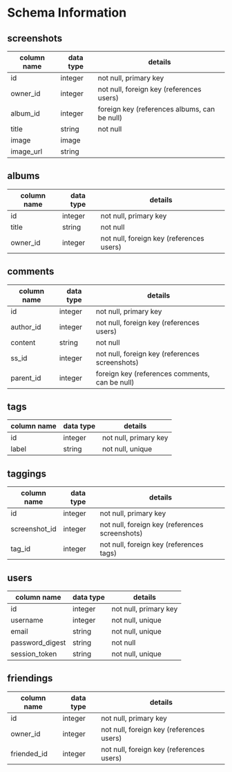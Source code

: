 # Schema Information

## screenshots
column name | data type | details
------------|-----------|-----------------------
id          | integer   | not null, primary key
owner_id    | integer   | not null, foreign key (references users)
album_id    | integer   | foreign key (references albums, can be null)
title       | string    | not null
image       | image     |
image_url   | string    |

## albums
column name | data type | details
------------|-----------|-----------------------
id          | integer   | not null, primary key
title       | string    | not null
owner_id    | integer   | not null, foreign key (references users)

## comments
column name     | data type | details
----------------|-----------|-----------------------
id              | integer   | not null, primary key
author_id       | integer   | not null, foreign key (references users)
content         | string    | not null
ss_id           | integer   | not null, foreign key (references screenshots)
parent_id       | integer   | foreign key (references comments, can be null)

## tags
column name | data type | details
------------|-----------|-----------------------
id          | integer   | not null, primary key
label       | string    | not null, unique

## taggings
column name     | data type | details
----------------|-----------|-----------------------
id              | integer   | not null, primary key
screenshot_id   | integer   | not null, foreign key (references screenshots)
tag_id          | integer   | not null, foreign key (references tags)

## users
column name     | data type | details
----------------|-----------|-----------------------
id              | integer   | not null, primary key
username        | integer   | not null, unique
email           | string    | not null, unique
password_digest | string    | not null
session_token   | string    | not null, unique

## friendings
column name | data type | details
------------|-----------|-----------------------
id          | integer   | not null, primary key
owner_id    | integer   | not null, foreign key (references users)
friended_id | integer   | not null, foreign key (references users)
